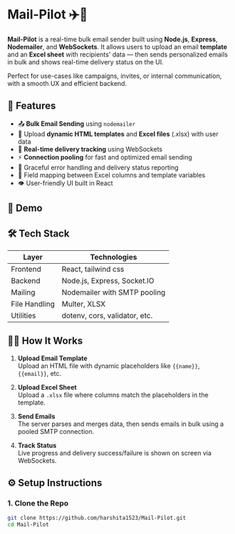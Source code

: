 # Mail-Pilot ✈️📨

**Mail-Pilot** is a real-time bulk email sender built using **Node.js**, **Express**, **Nodemailer**, and **WebSockets**. It allows users to upload an email **template** and an **Excel sheet** with recipients' data — then sends personalized emails in bulk and shows real-time delivery status on the UI.

Perfect for use-cases like campaigns, invites, or internal communication, with a smooth UX and efficient backend.

## 🚀 Features

- 📤 **Bulk Email Sending** using `nodemailer`
- 🧾 Upload **dynamic HTML templates** and **Excel files** (.xlsx) with user data
- 🧠 **Real-time delivery tracking** using WebSockets
- ⚡ **Connection pooling** for fast and optimized email sending
- 🔄 Graceful error handling and delivery status reporting
- 🎯 Field mapping between Excel columns and template variables
- 👁️ User-friendly UI built in React

## 📸 Demo


## 🛠️ Tech Stack

| Layer       | Technologies                 |
|------------|-------------------------------|
| Frontend   | React, tailwind css           |
| Backend    | Node.js, Express, Socket.IO   |
| Mailing    | Nodemailer with SMTP pooling  |
| File Handling | Multer, XLSX               |
| Utilities  | dotenv, cors, validator, etc. |

## 🧑‍💻 How It Works

1. **Upload Email Template**  
   Upload an HTML file with dynamic placeholders like `{{name}}`, `{{email}}`, etc.

2. **Upload Excel Sheet**  
   Upload a `.xlsx` file where columns match the placeholders in the template.

3. **Send Emails**  
   The server parses and merges data, then sends emails in bulk using a pooled SMTP connection.

4. **Track Status**  
   Live progress and delivery success/failure is shown on screen via WebSockets.

## ⚙️ Setup Instructions

### 1. Clone the Repo

```bash
git clone https://github.com/harshita1523/Mail-Pilot.git
cd Mail-Pilot
